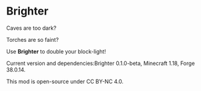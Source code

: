# Brighter
Caves are too dark?

Torches are so faint?

Use **Brighter** to double your block-light!

Current version and dependencies:Brighter 0.1.0-beta, Minecraft 1.18, Forge 38.0.14.

This mod is open-source under CC BY-NC 4.0.
